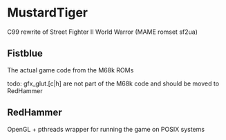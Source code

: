 # MustardTiger

C99 rewrite of Street Fighter II World Warror (MAME romset sf2ua)

## Fistblue

The actual game code from the M68k ROMs

todo: gfx_glut.\[c|h\] are not part of the M68k code and should be moved to RedHammer

## RedHammer

OpenGL + pthreads wrapper for running the game on POSIX systems
